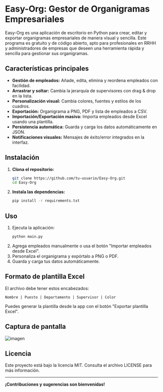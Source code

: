 # Easy-Org: Gestor de Organigramas Empresariales

Easy-Org es una aplicación de escritorio en Python para crear, editar y exportar organigramas empresariales de manera visual y sencilla. Este programa es gratuito y de código abierto, apto para profesionales en RRHH y administradores de empresas que deseen una herramienta rápida y sencilla para gestionar sus organigramas.

## Características principales
- **Gestión de empleados:** Añade, edita, elimina y reordena empleados con facilidad.
- **Arrastrar y soltar:** Cambia la jerarquía de supervisores con drag & drop en la lista.
- **Personalización visual:** Cambia colores, fuentes y estilos de los cuadros.
- **Exportación:** Organigrama a PNG, PDF y lista de empleados a CSV.
- **Importación/Exportación masiva:** Importa empleados desde Excel usando una plantilla.
- **Persistencia automática:** Guarda y carga los datos automáticamente en JSON.
- **Notificaciones visuales:** Mensajes de éxito/error integrados en la interfaz.

## Instalación
1. **Clona el repositorio:**
   ```sh
   git clone https://github.com/tu-usuario/Easy-Org.git
   cd Easy-Org
   ```
2. **Instala las dependencias:**
   ```sh
   pip install -r requirements.txt
   ```

## Uso
1. Ejecuta la aplicación:
   ```sh
   python main.py
   ```
2. Agrega empleados manualmente o usa el botón "Importar empleados desde Excel".
3. Personaliza el organigrama y expórtalo a PNG o PDF.
4. Guarda y carga tus datos automáticamente.

## Formato de plantilla Excel
El archivo debe tener estos encabezados:
```
Nombre | Puesto | Departamento | Supervisor | Color
```
Puedes generar la plantilla desde la app con el botón "Exportar plantilla Excel".

## Captura de pantalla
![imagen](https://github.com/user-attachments/assets/b3309d04-3d22-4446-bec1-cd11a73ec2e0)

## Licencia
Este proyecto está bajo la licencia MIT. Consulta el archivo LICENSE para más información.

---

**¡Contribuciones y sugerencias son bienvenidas!**
